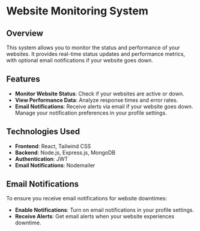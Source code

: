 # Website Monitoring System

## Overview

This system allows you to monitor the status and performance of your websites. It provides real-time status updates and performance metrics, with optional email notifications if your website goes down.

## Features

- **Monitor Website Status**: Check if your websites are active or down.
- **View Performance Data**: Analyze response times and error rates.
- **Email Notifications**: Receive alerts via email if your website goes down. Manage your notification preferences in your profile settings.

## Technologies Used

- **Frontend**: React, Tailwind CSS
- **Backend**: Node.js, Express.js, MongoDB
- **Authentication**: JWT
- **Email Notifications**: Nodemailer

## Email Notifications

To ensure you receive email notifications for website downtimes:

- **Enable Notifications**: Turn on email notifications in your profile settings.
- **Receive Alerts**: Get email alerts when your website experiences downtime.
